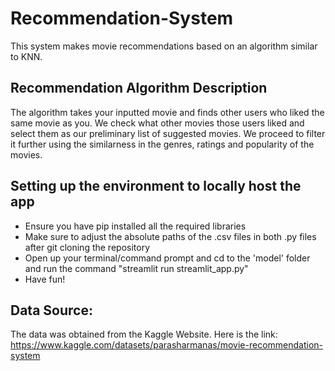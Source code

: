 # Recommendation-System
This system makes movie recommendations based on an algorithm similar to KNN. 

## Recommendation Algorithm Description
The algorithm takes your inputted movie and finds other users who liked the same movie as you. We check what other movies those users liked and select them as our preliminary list of suggested movies. We proceed to filter it further using the similarness in the genres, ratings and popularity of the movies.

## Setting up the environment to locally host the app
- Ensure you have pip installed all the required libraries
- Make sure to adjust the absolute paths of the .csv files in both .py files after git cloning the repository
- Open up your terminal/command prompt and cd to the 'model' folder and run the command "streamlit run streamlit_app.py"
- Have fun!

## Data Source: 
The data was obtained from the Kaggle Website. Here is the link: https://www.kaggle.com/datasets/parasharmanas/movie-recommendation-system
